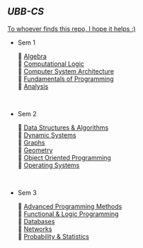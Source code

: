 ## *UBB-CS* ##

[ To whoever finds this repo, I hope it helps :) ](https://www.youtube.com/watch?v=iik25wqIuFo)

* Sem 1<br />

	📌  [Algebra](https://github.com/917-Truta-David/UBB-CS/tree/master/sem1/algebra) <br />
	📌  [Computational Logic](https://github.com/917-Truta-David/UBB-CS/tree/master/sem1/cl) <br />
	📌  [Computer System Architecture](https://github.com/917-Truta-David/UBB-CS/tree/master/sem1/csa) <br />
	📌  [Fundamentals of Programming](https://github.com/917-Truta-David/UBB-CS/tree/master/sem1/fp) <br />
	📌  [Analysis](https://github.com/917-Truta-David/UBB-CS/tree/master/sem1/analysis) <br />

<br />

*  Sem 2<br />

	📌  [Data Structures & Algorithms](https://github.com/917-Truta-David/UBB-CS/tree/master/sem2/dsa) <br />
	📌  [Dynamic Systems](https://github.com/917-Truta-David/UBB-CS/tree/master/sem2/ds) <br />
	📌  [Graphs](https://github.com/917-Truta-David/UBB-CS/tree/master/sem2/ga) <br />
	📌  [Geometry](https://github.com/917-Truta-David/UBB-CS/tree/master/sem2/geometry) <br />
	📌  [Object Oriented Programming](https://github.com/917-Truta-David/UBB-CS/tree/master/sem2/oop) <br />
	📌  [Operating Systems](https://github.com/917-Truta-David/UBB-CS/tree/master/sem2/os) <br />

<br />

*  Sem 3<br />

	📌  [Advanced Programming Methods]() <br />
	📌  [Functional & Logic Programming]() <br />
	📌  [Databases]() <br />
	📌  [Networks]() <br />
	📌  [Probability & Statistics]() <br />

